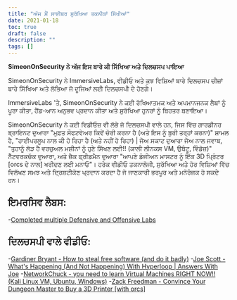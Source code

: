 ```yaml
---
title: "ਅੱਜ ਮੈਂ ਸਾਈਬਰ ਸੁਰੱਖਿਆ ਤਕਨੀਕਾਂ ਸਿੱਖੀਆਂ"
date: 2021-01-18
toc: true
draft: false
description: ""
tags: []
---
```


**SimeonOnSecurity ਨੇ ਅੱਜ ਇਸ ਬਾਰੇ ਕੀ ਸਿੱਖਿਆ ਅਤੇ ਦਿਲਚਸਪ ਪਾਇਆ**

SimeonOnSecurity ਨੇ ImmersiveLabs, ਵੀਡੀਓ ਅਤੇ ਕੁਝ ਵਿਸ਼ਿਆਂ ਬਾਰੇ ਦਿਲਚਸਪ ਚੀਜ਼ਾਂ ਬਾਰੇ ਸਿੱਖਿਆ ਅਤੇ ਲੱਭਿਆ ਜੋ ਦੂਜਿਆਂ ਲਈ ਦਿਲਚਸਪੀ ਦੇ ਹੋਣਗੇ।

ImmersiveLabs 'ਤੇ, SimeonOnSecurity ਨੇ ਕਈ ਰੱਖਿਆਤਮਕ ਅਤੇ ਅਪਮਾਨਜਨਕ ਲੈਬਾਂ ਨੂੰ ਪੂਰਾ ਕੀਤਾ, ਹੈਂਡ-ਆਨ ਅਨੁਭਵ ਪ੍ਰਦਾਨ ਕੀਤਾ ਅਤੇ ਸੁਰੱਖਿਆ ਹੁਨਰਾਂ ਨੂੰ ਬਿਹਤਰ ਬਣਾਇਆ।

SimeonOnSecurity ਨੇ ਕਈ ਵਿਡੀਓਜ਼ ਵੀ ਲੱਭੇ ਜੋ ਦਿਲਚਸਪੀ ਵਾਲੇ ਹਨ, ਜਿਸ ਵਿੱਚ ਗਾਰਡੀਨਰ ਬ੍ਰਾਇਨਟ ਦੁਆਰਾ "ਮੁਫ਼ਤ ਸੌਫਟਵੇਅਰ ਕਿਵੇਂ ਚੋਰੀ ਕਰਨਾ ਹੈ (ਅਤੇ ਇਸ ਨੂੰ ਬੁਰੀ ਤਰ੍ਹਾਂ ਕਰਨਾ)" ਸ਼ਾਮਲ ਹੈ, "ਹਾਈਪਰਲੂਪ ਨਾਲ ਕੀ ਹੋ ਰਿਹਾ ਹੈ (ਅਤੇ ਨਹੀਂ ਹੋ ਰਿਹਾ) | ਜੋਅ ਸਕਾਟ ਦੁਆਰਾ ਜੋਅ ਨਾਲ ਜਵਾਬ, "ਤੁਹਾਨੂੰ ਲੋੜ ਹੈ ਵਰਚੁਅਲ ਮਸ਼ੀਨਾਂ ਨੂੰ ਹੁਣੇ ਸਿੱਖਣ ਲਈ!! (ਕਾਲੀ ਲੀਨਕਸ VM, ਉਬੰਟੂ, ਵਿੰਡੋਜ਼)" ਨੈੱਟਵਰਕਚੱਕ ਦੁਆਰਾ, ਅਤੇ ਜ਼ੈਕ ਫ੍ਰੀਡਮੈਨ ਦੁਆਰਾ "ਆਪਣੇ ਡੰਜੀਅਨ ਮਾਸਟਰ ਨੂੰ ਇੱਕ 3D ਪ੍ਰਿੰਟਰ [orcs ਦੇ ਨਾਲ] ਖਰੀਦਣ ਲਈ ਮਨਾਓ"। ਹਰੇਕ ਵੀਡੀਓ ਤਕਨਾਲੋਜੀ, ਸੁਰੱਖਿਆ ਅਤੇ ਹੋਰ ਵਿਸ਼ਿਆਂ ਵਿੱਚ ਵਿਲੱਖਣ ਸਮਝ ਅਤੇ ਦ੍ਰਿਸ਼ਟੀਕੋਣ ਪ੍ਰਦਾਨ ਕਰਦਾ ਹੈ ਜੋ ਜਾਣਕਾਰੀ ਭਰਪੂਰ ਅਤੇ ਮਨੋਰੰਜਕ ਹੋ ਸਕਦੇ ਹਨ।

## ਇਮਰਸਿਵ ਲੈਬਸ:
-[Completed multiple Defensive and Offensive Labs](https://www.immersivelabs.com/)

## ਦਿਲਚਸਪੀ ਵਾਲੇ ਵੀਡੀਓ:
-[Gardiner Bryant - How to steal free software (and do it badly)](https://www.youtube.com/watch?v=7bYpZpTCUFA)
-[Joe Scott - What's Happening (And Not Happening) With Hyperloop | Answers With Joe](https://www.youtube.com/watch?v=23n94m96flc)
-[NetworkChuck - you need to learn Virtual Machines RIGHT NOW!! (Kali Linux VM, Ubuntu, Windows)](https://www.youtube.com/watch?v=wX75Z-4MEoM)
-[Zack Freedman - Convince Your Dungeon Master to Buy a 3D Printer [with orcs]](https://www.youtube.com/watch?v=Lvo61p1UVCQ)